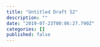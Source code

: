 ```yaml
---
title: "Untitled Draft 52"
description: ""
date: "2019-07-23T00:06:27.790Z"
categories: []
published: false
---
```




